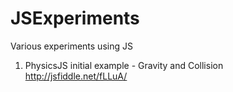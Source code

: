 JSExperiments
=============

Various experiments using JS


1. PhysicsJS initial example - Gravity and Collision
http://jsfiddle.net/fLLuA/

